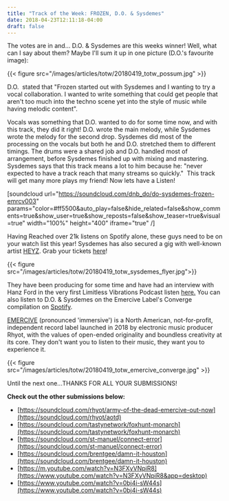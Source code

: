```yaml
---
title: "Track of the Week: FROZEN, D.O. & Sysdemes"
date: 2018-04-23T12:11:18-04:00
draft: false
---
```

The votes are in and... D.O. & Sysdemes are this weeks winner! Well, what can I say about them? Maybe I'll sum it up in one picture (D.O.'s favourite image):

{{< figure  src="/images/articles/totw/20180419_totw_possum.jpg" >}}

D.O.  stated that "Frozen started out with Sysdemes and I wanting to try a vocal collaboration. I wanted to write something that could get people that aren't too much into the techno scene yet into the style of music while having melodic content".

Vocals was something that D.O. wanted to do for some time now, and with this track, they did it right! D.O. wrote the main melody, while Sysdemes wrote the melody for the second drop. Sysdemes did most of the processing on the vocals but both he and D.O. stretched them to different timings. The drums were a shared job and D.O. handled most of arrangement, before Sysdemes finished up with mixing and mastering. Sysdemes says that this track means a lot to him because he: "never expected to have a track reach that many streams so quickly."  This track will get many more plays my friend! Now lets have a Listen!

[soundcloud url="https://soundcloud.com/dnb_do/do-sysdemes-frozen-emrcv003" params="color=#ff5500&auto_play=false&hide_related=false&show_comments=true&show_user=true&show_reposts=false&show_teaser=true&visual=true" width="100%" height="400" iframe="true" /]

Having Reached over 21k listens on Spotify alone, these guys need to be on your watch list this year! Sysdemes has also secured a gig with well-known artist [HEYZ](https://twitter.com/heyzmsc). Grab your tickets [here](https://www.eventbrite.com/e/glitch-syndicate-presents-heyz-tickets-45094556031)!

{{< figure src="/images/articles/totw/20180419_totw_sysdemes_flyer.jpg">}}

They have been producing for some time and have had an interview with Hanz Ford in the very first Limitless Vibrations Podcast listen [here.](https://soundcloud.com/limitless-vibrations/episode-01-do-sysdemes) You can also listen to D.O. & Sysdemes on the Emercive Label's Converge compilation on [Spotify](https://open.spotify.com/user/mktokfzgnij2byazsgsx4m9xj/playlist/1wsWCNDKkaM0AZ7WC8NvpW?si=FqRV6rJOTEuuXS_7muRuAA#_=_).

[EMERCIVE](https://www.emercive.com/) (pronounced 'immersive') is a North American, not-for-profit, independent record label launched in 2018 by electronic music producer Rhyot, with the values of open-ended originality and boundless creativity at its core. They don't want you to listen to their music, they want you to experience it.

{{< figure src="/images/articles/totw/20180419_totw_emercive_converge.jpg" >}}

Until the next one...THANKS FOR ALL YOUR SUBMISSIONS!

**Check out the other submissions below:**

- [https://soundcloud.com/rhyot/army-of-the-dead-emercive-out-now](https://soundcloud.com/rhyot/aotd)
- [https://soundcloud.com/tastynetwork/foxhunt-monarch](https://soundcloud.com/tastynetwork/foxhunt-monarch)
- [https://soundcloud.com/st-manuel/connect-error](https://soundcloud.com/st-manuel/connect-error)
- [https://soundcloud.com/brentgee/damn-it-houston](https://soundcloud.com/brentgee/damn-it-houston)
- [https://m.youtube.com/watch?v=N3FXyVNpiR8](https://www.youtube.com/watch?v=N3FXyVNpiR8&app=desktop)
- [https://www.youtube.com/watch?v=0bj4i-sW44s](https://www.youtube.com/watch?v=0bj4i-sW44s)
